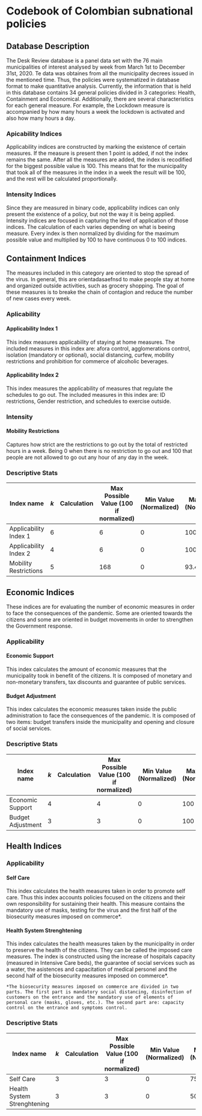 # Codebook of Colombian subnational policies
## Database Description

The Desk Review database is a panel data set with the 76 main municipalities of interest analysed by week from March 1st to December 31st, 2020. Te data was obtaines from all the municipality decrees issued in the mentioned time. Thus, the policies were systematized in database format to make quantitative analysis. Currently, the information that is held in this database contains 34 general policies divided in 3 categories: Health, Containment and Economical. Additionally, there are several characteristics for each general measure. For example, the Lockdown measure is accompanied by how many hours a week the lockdown is activated and also how many hours a day. 

### Apicability Indices

Applicability indices are constructed by marking the existence of certain measures. If the measure is present then 1 point is added, if not the index remains the same. After all the measures are added, the index is recodified for the biggest possible value is 100. This means that for the municipality that took all of the measures in the index in a week the result will be 100, and the rest will be calculated proportionally. 

### Intensity Indices

Since they are measured in binary code, applicability indices can only present the existence of a policy, but not the way it is being applied. Intensity indices are focused in capturing the level of application of those indices. The calculation of each varies depending on what is beeing measure. Every index is then normalized by dividing for the maximum possible value and multiplied by 100 to have continuous 0 to 100 indices. 

## Containment Indices
The measures included in this category are oriented to stop the spread of the virus. In general, this are orientadasaefnsd to make people stay at home and organized outside activities, such as grocery shopping. The goal of these measures is to breake the chain of contagion and reduce the number of new cases every week.

### Aplicability
#### Applicability Index 1 
This index measures applicability of staying at home measures. The included measures in this index are: afora control, agglomerations control, isolation (mandatory or optional), social distancing, curfew, mobility restrictions and prohibition for commerce of alcoholic beverages.
#### Applicability Index 2
This index measures the applicability of measures that regulate the schedules to go out. The included measures in this index are: ID restrictions, Gender restriction,  and schedules to exercise outside.
### Intensity
#### Mobility Restrictions
Captures how strict are the restrictions to go out by the total of restricted hours in a week. Being 0 when there is no restriction to go out and 100 that people are not allowed to go out any hour of any day in the week.
### Descriptive Stats
Index name | _k_ | Calculation | Max Possible Value (100 if normalized) | Min Value (Normalized) |  Max Value (Normalized) | Mean (Normalized) |  
| --- | --- | --- | --- | --- | --- | --- |  
| Applicability Index 1 |  6 |  |  6 | 0 | 100  |54.848|    
| Applicability Index 2 |  4 |  | 6 | 0 | 100| 35.210 | 
| Mobility Restrictions |  5 | | 168 |  0 | 93.452 | 40.874 | 

## Economic Indices
These indices are for evaluating the number of economic measures in order to face the consequences of the pandemic. Some are oriented towards the citizens and some are oriented in budget movements in order to strengthen the Government response.
### Applicability
#### Economic Support
This index calculates the amount of economic measures that the municipality took in benefit of the citizens. It is composed of monetary and non-monetary transfers, tax discounts and guarantee of public services.
#### Budget Adjustment
This index calculates the economic measures taken inside the public administration to face the consequences of the pandemic. It is composed of two items: budget transfers inside the municipality and opening and closure of social services.
### Descriptive Stats
Index name | _k_ | Calculation | Max Possible Value (100 if normalized) | Min Value (Normalized) |  Max Value (Normalized) | Mean (Normalized) |  
| --- | --- | --- | --- | --- | --- | --- |  
| Economic Support|  4 |  |  4 | 0 | 100  |25.022 |   
| Budget Adjustment | 3 |  | 3 | 0 | 100| 33.395 | 


## Health Indices
### Applicability
#### Self Care
This index calculates the health measures taken in order to promote self care. Thus this index accounts policies focused on the citizens and their own responsibility for sustaining their health. This measure contains the mandatory use of masks, testing for the virus and the first half of the biosecurity measures imposed on commerce*.
#### Health System Strenghtening
This index calculates the health measures taken by the municipality in order to preserve the health of the citizens. They can be called the imposed care measures. The index is constructed using the increase of hospitals capacity (measured in Intensive Care beds), the guarantee of social services such as a water, the asistences and capacitation of medical personel and the second half of the biosecurity measures imposed on commerce*.


`*The biosecurity measures imposed on commerce are divided in two parts. The first part is mandatory social distancing, disinfection of customers on the entrance and the mandatory use of elements of personal care (masks, gloves, etc.). The second part are: capacity control on the entrance and symptoms control. `
### Descriptive Stats
Index name | _k_ | Calculation | Max Possible Value (100 if normalized) | Min Value (Normalized) |  Max Value (Normalized) | Mean (Normalized) |  
| --- | --- | --- | --- | --- | --- | --- |  
| Self Care|  3 |  | 3 | 0 | 75  |29.274 |   
| Health System Strenghtening | 3 |  | 3 | 0 | 50| 7.916 | 

